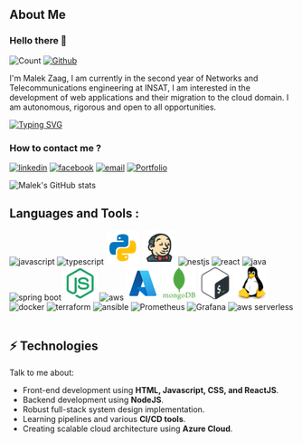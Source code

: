 ## About Me

### Hello there 👋

![Count](https://visitor-badge.laobi.icu/badge?page_id=Malek-Zaag.Malek-Zaag) [![Github](https://img.shields.io/github/followers/Malek-Zaag?label=Follow&style=social)](https://github.com/Malek-Zaag)


I'm Malek Zaag, I am currently in the second year of Networks and Telecommunications engineering at INSAT, I am interested in the development of web applications and their migration to the cloud domain. I am autonomous, rigorous and open to all opportunities.

[![Typing SVG](https://readme-typing-svg.demolab.com/?lines=Cloud+and+DevOps+student;Network+Engineer;CyberSecurity+Enthusiast)](https://git.io/typing-svg)

### How to contact me ?

[<img src='https://user-images.githubusercontent.com/59792971/164092560-819298ce-c9ba-4438-a368-bd1bcd6e7389.png' alt='linkedin' height='50'>](https://www.linkedin.com/in/malekzaag/) [<img src='https://user-images.githubusercontent.com/59792971/164092047-ea3ce66e-7068-4d46-b3ea-fbac1c0cb5fd.png' alt='facebook' height='50'>](https://www.facebook.com/zaag.malek.1/) [<img src='https://user-images.githubusercontent.com/59792971/164092165-318b4325-304b-4b3e-8143-eb8906976e4d.png' alt='email' height='53'>](mailto:zaag.malek1@gmail.com) [<img src='https://user-images.githubusercontent.com/59792971/164092695-39033b7c-6d7a-4519-b8d5-3a4cd59ee1bc.png' alt='Portfolio' height='47'>](https://malek-zaag.netlify.app/)

![Malek's GitHub stats](https://github-readme-stats.vercel.app/api?username=Malek-Zaag&count_private=true&theme=dark)


## Languages and Tools :

<p align="left">
<img width="60" height="60" alt="javascript" src="https://www.svgrepo.com/show/349419/javascript.svg" />
<img width="60" height="60" alt="typescript" src="https://www.svgrepo.com/show/349540/typescript.svg" />
<img width="60" height="60" alt="python" src="./icons/icons8-python.svg">
<img width="60" height="60" alt="jenkins" src="./icons/icons8-jenkins.svg" />
<img src="https://upload.wikimedia.org/wikipedia/commons/thumb/3/39/Kubernetes_logo_without_workmark.svg/1200px-Kubernetes_logo_without_workmark.svg.png" alt="nestjs" width="60" height="60"/>
<img width="60" height="60" alt="react" src="https://www.svgrepo.com/show/452092/react.svg" />
<img width="60" height="60" alt="java" src="https://www.svgrepo.com/show/452234/java.svg" />
<img width="60" height="60" alt="spring boot" src="https://www.svgrepo.com/show/452234/java.svg" />
<img width="60" height="60" alt="nodejs" src="./icons/node-original.svg" />
<img width="60" height="60" alt="aws" src="https://www.vectorlogo.zone/logos/amazon_aws/amazon_aws-icon.svg" /> 
<img width="60" height="60" alt="azure" src="./icons/icons8-azure.svg" />
<img width="60" height="60" alt="mongodb" src="./icons/mongodb-plain-wordmark.svg" />
<img width="60" height="60" alt="bash" src="./icons/bash-original.svg" />
<img width="60" height="60" alt="linux" src="./icons/linux-original.svg" />
<img width="60" height="60" alt="docker" src="https://www.svgrepo.com/show/331370/docker.svg" />
<img src="https://www.vectorlogo.zone/logos/terraformio/terraformio-icon.svg" alt="terraform" width="60" height="60"/>
<img src="https://www.vectorlogo.zone/logos/ansible/ansible-icon.svg" alt="ansible" width="60" height="60">
<img src="https://www.vectorlogo.zone/logos/prometheusio/prometheusio-icon.svg" alt="Prometheus" width="60" height="60">
<img src="https://www.vectorlogo.zone/logos/grafana/grafana-icon.svg" alt="Grafana" width="60" height="60">
<img width="60" height="60" alt="aws serverless" src="https://www.vectorlogo.zone/logos/amazon_awslambda/amazon_awslambda-icon.svg" />
<br />
<br />

## ⚡ Technologies

Talk to me about:

- Front-end development using **HTML, Javascript, CSS, and ReactJS**.
- Backend development using **NodeJS**.
- Robust full-stack system design implementation.
- Learning pipelines and various **CI/CD tools**.
- Creating scalable cloud architecture using **Azure Cloud**.
